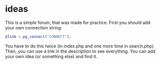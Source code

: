 # ideas
This is a simple forum, that was made for practice. First you should add your own connection string:
```php
$link = pg_connect("CONNECT");
```
You have to do this twice (in index.php and one more time in search.php). Then, you can use a link in the description to see everything. You can add your own idea (or something else) and find it.
